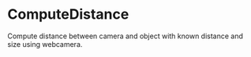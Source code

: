 # ComputeDistance
Compute distance between camera and object with known distance and size using webcamera.
